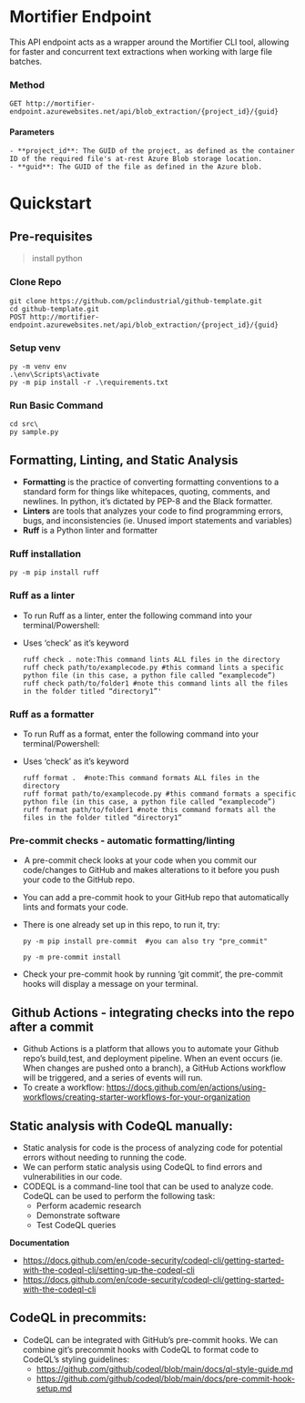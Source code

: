 # Mortifier Endpoint
This API endpoint acts as a wrapper around the Mortifier CLI tool, allowing for faster and concurrent text extractions when working with large file batches. 


### Method
    GET http://mortifier-endpoint.azurewebsites.net/api/blob_extraction/{project_id}/{guid}
#### Parameters
    - **project_id**: The GUID of the project, as defined as the container ID of the required file's at-rest Azure Blob storage location.
    - **guid**: The GUID of the file as defined in the Azure blob.




# Quickstart
## Pre-requisites
> install python

### Clone Repo
    git clone https://github.com/pclindustrial/github-template.git
    cd github-template.git
    POST http://mortifier-endpoint.azurewebsites.net/api/blob_extraction/{project_id}/{guid}

### Setup venv
    py -m venv env
    .\env\Scripts\activate
    py -m pip install -r .\requirements.txt

### Run Basic Command
    cd src\
    py sample.py

## Formatting, Linting, and Static Analysis 
- **Formatting** is the practice of converting formatting conventions to a standard form for things like whitepaces, quoting, comments, and newlines. In python, it’s dictated by PEP-8 and the Black formatter.  
- **Linters** are tools that analyzes your code to find programming errors, bugs, and inconsistencies (ie. Unused import statements and variables)
- **Ruff** is a Python linter and formatter
  
### Ruff installation
    py -m pip install ruff

### Ruff as a linter
- To run Ruff as a linter, enter the following command into your terminal/Powershell: 
- Uses ‘check’ as it’s keyword
  
      ruff check . note:This command lints ALL files in the directory
      ruff check path/to/examplecode.py #this command lints a specific python file (in this case, a python file called “examplecode”)
      ruff check path/to/folder1 #note this command lints all the files in the folder titled “directory1”'
  
### Ruff as a formatter
- To run Ruff as a format, enter the following command into your terminal/Powershell: 
- Uses ‘check’ as it’s keyword
  
      ruff format .  #note:This command formats ALL files in the directory
      ruff format path/to/examplecode.py #this command formats a specific python file (in this case, a python file called “examplecode”)
      ruff format path/to/folder1 #note this command formats all the files in the folder titled “directory1”

### Pre-commit checks - automatic formatting/linting
-  A pre-commit check looks at your code when you commit our code/changes to GitHub and makes alterations to it before you push your code to the GitHub repo. 
-  You can add a pre-commit hook to your GitHub repo that automatically lints and formats your code.
- There is one already set up in this repo, to run it, try:
  
      py -m pip install pre-commit  #you can also try "pre_commit"
    
      py -m pre-commit install

- Check your pre-commit hook by running ‘git commit’, the pre-commit hooks will display a message on your terminal.
##  Github Actions - integrating checks into the repo after a commit
- Github Actions is a platform that allows you to automate your Github repo’s build,test, and deployment pipeline. When an event occurs (ie. When changes are pushed onto a branch), a GitHub Actions workflow will be triggered, and a series of events will run.
- To create a workflow: https://docs.github.com/en/actions/using-workflows/creating-starter-workflows-for-your-organization

## Static analysis with CodeQL manually:
- Static analysis for code is the process of analyzing code for potential errors without needing to running the code. 
- We can perform static analysis using CodeQL to find errors and vulnerabilities in our code.
- CODEQL is a command-line tool that can be used to analyze code. CodeQL can be used to perform the following task:
    - Perform academic research
    - Demonstrate software
    - Test CodeQL queries
      
**Documentation**
- https://docs.github.com/en/code-security/codeql-cli/getting-started-with-the-codeql-cli/setting-up-the-codeql-cli
- https://docs.github.com/en/code-security/codeql-cli/getting-started-with-the-codeql-cli
      
## CodeQL in precommits:
- CodeQL can be integrated with GitHub’s pre-commit hooks. We can combine git’s precommit hooks with CodeQL to format code to CodeQL’s styling guidelines:
    - https://github.com/github/codeql/blob/main/docs/ql-style-guide.md
    - https://github.com/github/codeql/blob/main/docs/pre-commit-hook-setup.md

    

 


            

 

 

